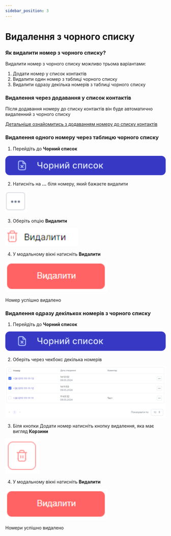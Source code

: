 ```yaml
---
sidebar_position: 3
---
```


# Видалення з чорного списку

### Як видалити номер з чорного списку?

Видалити номер з чорного списку можливо трьома варіантами:

1. Додати номер у список контактів
2. Видалити один номер з таблиці чорного списку
3. Видалити одразу декілька номерів з таблиці чорного списку

### Видалення через додавання у список контактів

Після додавання номеру до списку контактів він буде автоматично видаленний з чорного списку

[Детальніше ознайомитись з додаванням номеру до списку контактів](../contacts/create-contact.md)

### Видалення одного номеру через таблицю чорного списку

1. Перейдіть до **Чорний список**

![](../img/black-list/side-bar-black-list-tab.svg)

2. Натисніть на **...** біля номеру, який бажаєте видалити

![](../img/black-list/edit-button.svg)

3. Оберіть опцію **Видалити**

![](../img/black-list/delete-option.svg)

4. У модальному вікні натисніть **Видалити**

![](../img/black-list/delete-button.svg)

Номер успішно видалено

### Видалення одразу декількох номерів з чорного списку

1. Перейдіть до **Чорний список**

![](../img/black-list/side-bar-black-list-tab.svg)

2. Оберіть через чекбокс декілька номерів

![](../img/black-list/black-list-table.svg)

3. Біля кнопки Додати номер натисніть кнопку видалення, яка має вигляд **Корзини**

![](../img/black-list/delete-button-2.svg)

4. У модальному вікні натисніть **Видалити**

![](../img/black-list/delete-button.svg)

Номери успішно видалено

